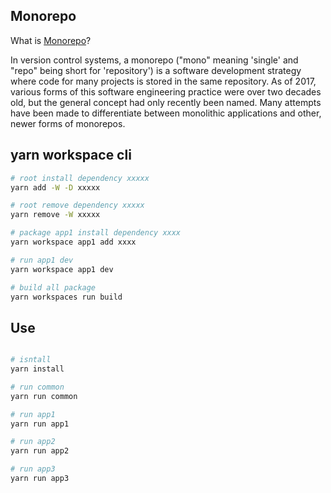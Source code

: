 ## Monorepo

What is [Monorepo](https://en.wikipedia.org/wiki/Monorepo)?

In version control systems, a monorepo ("mono" meaning 'single' and "repo" being short for 'repository') is a software development strategy where code for many projects is stored in the same repository. As of 2017, various forms of this software engineering practice were over two decades old, but the general concept had only recently been named. Many attempts have been made to differentiate between monolithic applications and other, newer forms of monorepos.

## yarn workspace cli

```bash
# root install dependency xxxxx
yarn add -W -D xxxxx

# root remove dependency xxxxx
yarn remove -W xxxxx

# package app1 install dependency xxxx
yarn workspace app1 add xxxx

# run app1 dev
yarn workspace app1 dev

# build all package
yarn workspaces run build
```
## Use

```bash

# isntall
yarn install

# run common
yarn run common

# run app1
yarn run app1

# run app2
yarn run app2

# run app3
yarn run app3
```
